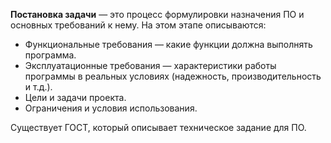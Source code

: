 **Постановка задачи** — это процесс формулировки назначения ПО и основных требований к нему. На этом этапе описываются:
- Функциональные требования — какие функции должна выполнять программа.
- Эксплуатационные требования — характеристики работы программы в реальных условиях (надежность, производительность и т.д.).
- Цели и задачи проекта.
- Ограничения и условия использования.

Существует ГОСТ, который описывает техническое задание для ПО.